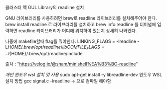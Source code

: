 클러스터 맥 GUL Library의 readline 설치

GNU 라이브러리를 사용하려면 brew로 readline 라이브러리를 설치해주어야 한다.
brew install readline 로 라이브러리를 설치하고 brew info readline 를 터미널에 입력하면
readline 라이브러리가 어디에 위치하여 있는지 상세히 나와있다.

나중에 makefile할때 flag를 줘야한다.
LINKING_FLAGS = -lreadline -L${HOME}/.brew/opt/readline/lib
COMFILE_FLAGS = -I${HOME}/.brew/opt/readline/include

출처 : "https://velog.io/@sham/minishell%EA%B3%BC-readline"


*개인 윈도우 wsl 설치 및 사용*
sudo apt-get install -y libreadline-dev 윈도우 WSL 설치 방법
gcc signal.c -lreadline -> 으로 컴파일 해야함